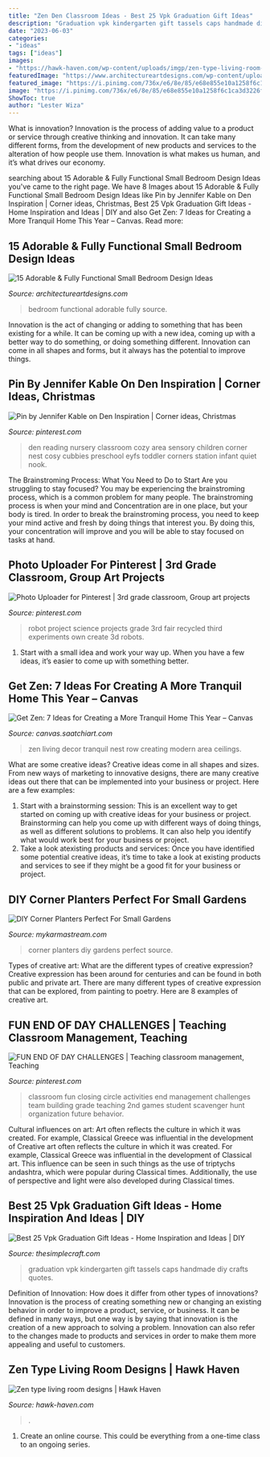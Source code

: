 ```yaml
---
title: "Zen Den Classroom Ideas - Best 25 Vpk Graduation Gift Ideas"
description: "Graduation vpk kindergarten gift tassels caps handmade diy crafts quotes"
date: "2023-06-03"
categories:
- "ideas"
tags: ["ideas"]
images:
- "https://hawk-haven.com/wp-content/uploads/imgp/zen-type-living-room-designs-4-2396.jpg"
featuredImage: "https://www.architectureartdesigns.com/wp-content/uploads/2015/02/1136.jpg"
featured_image: "https://i.pinimg.com/736x/e6/8e/85/e68e855e10a1258f6c1ca3d3226fce2c--create-your-own-robot-science-projects.jpg"
image: "https://i.pinimg.com/736x/e6/8e/85/e68e855e10a1258f6c1ca3d3226fce2c--create-your-own-robot-science-projects.jpg"
ShowToc: true
author: "Lester Wiza"
---
```



What is innovation?
Innovation is the process of adding value to a product or service through creative thinking and innovation. It can take many different forms, from the development of new products and services to the alteration of how people use them. Innovation is what makes us human, and it’s what drives our economy.

	

		
searching about 15 Adorable &amp; Fully Functional Small Bedroom Design Ideas you've came to the right page. We have 8 Images about 15 Adorable &amp; Fully Functional Small Bedroom Design Ideas like Pin by Jennifer Kable on Den Inspiration | Corner ideas, Christmas, Best 25 Vpk Graduation Gift Ideas - Home Inspiration and Ideas | DIY and also Get Zen: 7 Ideas for Creating a More Tranquil Home This Year – Canvas. Read more:
		
    
## 15 Adorable &amp; Fully Functional Small Bedroom Design Ideas

<img loading=lazy src="https://www.architectureartdesigns.com/wp-content/uploads/2015/02/1136.jpg" onerror="this.onerror=null;this.src='https://tse3.mm.bing.net/th?id=OIP.IbNggjW38WEKomK38X49IQEsDR&amp;pid=15.1';" alt="15 Adorable &amp; Fully Functional Small Bedroom Design Ideas">

_Source: architectureartdesigns.com_

>bedroom functional adorable fully source. 

	

Innovation is the act of changing or adding to something that has been existing for a while. It can be coming up with a new idea, coming up with a better way to do something, or doing something different. Innovation can come in all shapes and forms, but it always has the potential to improve things.

    
## Pin By Jennifer Kable On Den Inspiration | Corner Ideas, Christmas

<img loading=lazy src="https://i.pinimg.com/originals/34/3a/30/343a306d9c58c7f224d4eb5e259b27ef.jpg" onerror="this.onerror=null;this.src='https://tse2.mm.bing.net/th?id=OIP.tMkvEYmcuo-Rr7zzjen9cwHaJ4&amp;pid=15.1';" alt="Pin by Jennifer Kable on Den Inspiration | Corner ideas, Christmas">

_Source: pinterest.com_

>den reading nursery classroom cozy area sensory children corner nest cosy cubbies preschool eyfs toddler corners station infant quiet nook. 

	

The Brainstroming Process: What You Need to Do to Start
Are you struggling to stay focused? You may be experiencing the brainstroming process, which is a common problem for many people. The brainstroming process is when your mind and Concentration are in one place, but your body is tired. In order to break the brainstroming process, you need to keep your mind active and fresh by doing things that interest you. By doing this, your concentration will improve and you will be able to stay focused on tasks at hand.

    
## Photo Uploader For Pinterest | 3rd Grade Classroom, Group Art Projects

<img loading=lazy src="https://i.pinimg.com/736x/e6/8e/85/e68e855e10a1258f6c1ca3d3226fce2c--create-your-own-robot-science-projects.jpg" onerror="this.onerror=null;this.src='https://tse2.mm.bing.net/th?id=OIP.rZgljKev7_YOt3FChNxRyAHaJ4&amp;pid=15.1';" alt="Photo Uploader for Pinterest | 3rd grade classroom, Group art projects">

_Source: pinterest.com_

>robot project science projects grade 3rd fair recycled third experiments own create 3d robots. 

	

1. Start with a small idea and work your way up. When you have a few ideas, it’s easier to come up with something better.

    
## Get Zen: 7 Ideas For Creating A More Tranquil Home This Year – Canvas

<img loading=lazy src="http://canvas.saatchiart.com/wp-content/uploads/2016/01/zen-living-room-decor-row-house-nest.jpg" onerror="this.onerror=null;this.src='https://tse1.mm.bing.net/th?id=OIP.sgLzDdUIq-VbnTj4jy3_tgHaLI&amp;pid=15.1';" alt="Get Zen: 7 Ideas for Creating a More Tranquil Home This Year – Canvas">

_Source: canvas.saatchiart.com_

>zen living decor tranquil nest row creating modern area ceilings. 

	

What are some creative ideas?
Creative ideas come in all shapes and sizes. From new ways of marketing to innovative designs, there are many creative ideas out there that can be implemented into your business or project. Here are a few examples: 
1. Start with a brainstorming session: This is an excellent way to get started on coming up with creative ideas for your business or project. Brainstorming can help you come up with different ways of doing things, as well as different solutions to problems. It can also help you identify what would work best for your business or project. 
2. Take a look atexisting products and services: Once you have identified some potential creative ideas, it’s time to take a look at existing products and services to see if they might be a good fit for your business or project.

    
## DIY Corner Planters Perfect For Small Gardens

<img loading=lazy src="http://mykarmastream.com/wp-content/uploads/2017/05/corner-planters-10.jpg" onerror="this.onerror=null;this.src='https://tse1.mm.bing.net/th?id=OIP._IEEatqVI9fG1ckqo8_XKAHaFt&amp;pid=15.1';" alt="DIY Corner Planters Perfect For Small Gardens">

_Source: mykarmastream.com_

>corner planters diy gardens perfect source. 

	

Types of creative art: What are the different types of creative expression?
Creative expression has been around for centuries and can be found in both public and private art. There are many different types of creative expression that can be explored, from painting to poetry. Here are 8 examples of creative art.

    
## FUN END OF DAY CHALLENGES | Teaching Classroom Management, Teaching

<img loading=lazy src="https://i.pinimg.com/originals/5f/43/58/5f4358c5338fb4cddf07fe1028047da9.jpg" onerror="this.onerror=null;this.src='https://tse3.mm.bing.net/th?id=OIP.tFyOb8bFfxP1Qq7zwu-pOwHaKE&amp;pid=15.1';" alt="FUN END OF DAY CHALLENGES | Teaching classroom management, Teaching">

_Source: pinterest.com_

>classroom fun closing circle activities end management challenges team building grade teaching 2nd games student scavenger hunt organization future behavior. 

	

Cultural influences on art: Art often reflects the culture in which it was created. For example, Classical Greece was influential in the development of
Creative art often reflects the culture in which it was created. For example, Classical Greece was influential in the development of Classical art. This influence can be seen in such things as the use of triptychs andashtra, which were popular during Classical times. Additionally, the use of perspective and light were also developed during Classical times.

    
## Best 25 Vpk Graduation Gift Ideas - Home Inspiration And Ideas | DIY

<img loading=lazy src="https://thesimplecraft.com/wp-content/uploads/2019/08/vpk-graduation-gift-ideas-unique-handmade-kindergarten-graduation-caps-and-tassels-like-of-vpk-graduation-gift-ideas.jpg" onerror="this.onerror=null;this.src='https://tse3.mm.bing.net/th?id=OIP.QXxYqOG_unJSPRgPGibprgHaGD&amp;pid=15.1';" alt="Best 25 Vpk Graduation Gift Ideas - Home Inspiration and Ideas | DIY">

_Source: thesimplecraft.com_

>graduation vpk kindergarten gift tassels caps handmade diy crafts quotes. 

	

Definition of Innovation: How does it differ from other types of innovations?
Innovation is the process of creating something new or changing an existing behavior in order to improve a product, service, or business. It can be defined in many ways, but one way is by saying that innovation is the creation of a new approach to solving a problem. Innovation can also refer to the changes made to products and services in order to make them more appealing and useful to customers.

    
## Zen Type Living Room Designs | Hawk Haven

<img loading=lazy src="https://hawk-haven.com/wp-content/uploads/imgp/zen-type-living-room-designs-4-2396.jpg" onerror="this.onerror=null;this.src='https://tse1.mm.bing.net/th?id=OIP.ZRDX5Hz_ydTSGvbhQpX6hAHaDt&amp;pid=15.1';" alt="Zen type living room designs | Hawk Haven">

_Source: hawk-haven.com_

>. 

	

1. Create an online course. This could be everything from a one-time class to an ongoing series.

